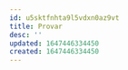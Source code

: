 ```yaml
---
id: u5sktfnhta9l5vdxn0az9vt
title: Provar
desc: ''
updated: 1647446334450
created: 1647446334450
---
```


